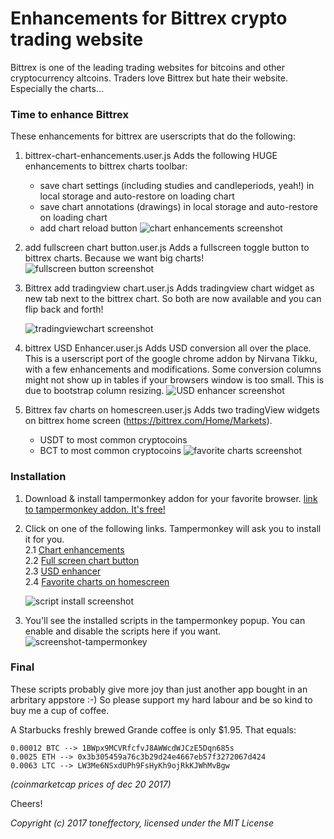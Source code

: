 # Enhancements for Bittrex crypto trading website
Bittrex is one of the leading trading websites for bitcoins and other cryptocurrency altcoins.
Traders love Bittrex but hate their website. Especially the charts...

### Time to enhance Bittrex
These enhancements for bittrex are userscripts that do the following:

1. bittrex-chart-enhancements.user.js
    Adds the following HUGE enhancements to bittrex charts toolbar:
    * save chart settings (including studies and candleperiods, yeah!) in local storage and auto-restore on loading chart
    * save chart annotations (drawings) in local storage and auto-restore on loading chart
    * add chart reload button
    ![chart enhancements screenshot](https://github.com/toneffectory/Bittrex-Enhancements/raw/master/screenshots/screenshot-chart-enhancements.png "screenshot-chart-enhancements")


2. add fullscreen chart button.user.js
    Adds a fullscreen toggle button to bittrex charts. Because we want big charts!
    ![fullscreen button screenshot](https://github.com/toneffectory/Bittrex-Enhancements/raw/master/screenshots/screenshot-fullscreen-chart.png "screenshot-fullscreen-chart")

3. Bittrex add tradingview chart.user.js
    Adds tradingview chart widget as new tab next to the bittrex chart. So both are now available and you can flip back and forth!
    
    ![tradingviewchart screenshot](https://github.com/toneffectory/Bittrex-Enhancements/raw/master/screenshots/screenshot-tradingviewchart.png "screenshot-tradingviewchart")
    
3. bittrex USD Enhancer.user.js
    Adds USD conversion all over the place. This is a userscript port of the google chrome addon by Nirvana Tikku, with a few enhancements and modifications.
    Some conversion columns might not show up in tables if your browsers window is too small. This is due to bootstrap column resizing.
    ![USD enhancer screenshot](https://github.com/toneffectory/Bittrex-Enhancements/raw/master/screenshots/screenshot-usd-enhancer.png "screenshot-usd-enhancer")


4. Bittrex fav charts on homescreen.user.js
    Adds two tradingView widgets on bittrex home screen (<a href="https://bittrex.com/Home/Markets" target="_blank">https://bittrex.com/Home/Markets</a>).
      * USDT to most common cryptocoins
      * BCT to most common cryptocoins
    ![favorite charts screenshot](https://github.com/toneffectory/Bittrex-Enhancements/raw/master/screenshots/screenshot-fav-charts-on-homescreen.png "screenshot-fav-charts-on-homescreen")


### Installation
1. Download & install tampermonkey addon for your favorite browser.
 <a href="https://tampermonkey.net/" target="_blank">link to tampermonkey addon. It's free!</a>
 
2. Click on one of the following links. Tampermonkey will ask you to install it for you.  
2.1 <a href="https://github.com/toneffectory/Bittrex-Enhancements/raw/master/bittrex-chart-enhancements.user.js" target="_blank">Chart enhancements</a>  
2.2 <a href="https://github.com/toneffectory/Bittrex-Enhancements/raw/master/add%20fullscreen%20chart%20button.user.js" target="_blank">Full screen chart button</a>  
2.3 <a href="https://github.com/toneffectory/Bittrex-Enhancements/raw/master/bittrex%20USD%20Enhancer.user.js" target="_blank">USD enhancer</a>  
2.4 <a href="https://github.com/toneffectory/Bittrex-Enhancements/raw/master/Bittrex%20fav%20charts%20on%20homescreen.user.js" target="_blank">Favorite charts on homescreen</a>  

    ![script install screenshot](https://github.com/toneffectory/Bittrex-Enhancements/raw/master/screenshots/screenshot-install-script.png "screenshot-install-script")

3. You'll see the installed scripts in the tampermonkey popup. You can enable and disable the scripts here if you want.  
 ![screenshot-tampermonkey](https://github.com/toneffectory/Bittrex-Enhancements/raw/master/screenshots/screenshot-tampermonkey.png "screenshot-tampermonkey")


### Final
These scripts probably give more joy than just another app bought in an arbritary appstore :-)
So please support my hard labour and be so kind to buy me a cup of coffee.

A Starbucks freshly brewed Grande coffee is only $1.95. That equals:
```
0.00012 BTC --> 1BWpx9MCVRfcfvJ8AWWcdWJCzE5Dqn685s
0.0025 ETH --> 0x3b305459a76c3b29d24e4667eb57f3272067d424
0.0063 LTC --> LW3Me6NSxdUPh9FsHyKh9ojRkKJWhMvBgw
```
*(coinmarketcap prices of dec 20 2017)*

Cheers!

*Copyright (c) 2017 toneffectory, licensed under the MIT License*
